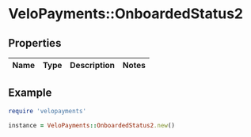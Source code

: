 # VeloPayments::OnboardedStatus2

## Properties

| Name | Type | Description | Notes |
| ---- | ---- | ----------- | ----- |

## Example

```ruby
require 'velopayments'

instance = VeloPayments::OnboardedStatus2.new()
```

